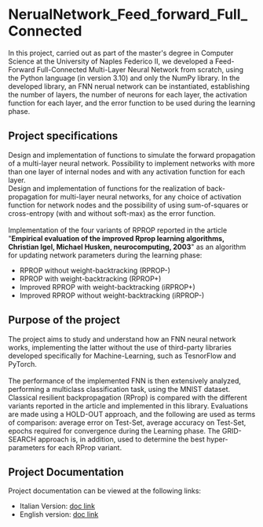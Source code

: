 # NerualNetwork_Feed_forward_Full_Connected
In this project, carried out as part of the master's degree in Computer Science at the University of Naples Federico II, we developed a Feed-Forward Full-Connected Multi-Layer Neural Network from scratch, using the Python language (in version 3.10) and only the NumPy library.
In the developed library, an FNN nerual network can be instantiated, establishing the number of layers, the number of neurons for each layer, the activation function for each layer, and the error function to be used during the learning phase.

<h2>Project specifications</h2>
Design and implementation of functions to simulate the forward propagation of a multi-layer neural network. 
Possibility to implement networks with more than one layer of internal nodes and with any activation function for each layer.
<br>
Design and implementation of functions for the realization of back-propagation for multi-layer neural networks, for any choice of activation function for network nodes and the possibility of using sum-of-squares or cross-entropy (with and without soft-max) as the error function.
<br><br>
Implementation of the four variants of RPROP reported in the article "<b>Empirical evaluation of the improved Rprop learning algorithms, Christian Igel, Michael Husken, neurocomputing, 2003</b>" as an algorithm for updating network parameters during the learning phase:
  <ul>
    <li>RPROP without weight-backtracking (RPROP-)</li>
    <li>RPROP with weight-backtracking (RPROP+)</li>
    <li>Improved RPROP with weight-backtracking (iRPROP+)</li>
    <li>Improved RPROP without weight-backtracking (iRPROP-)</li>
  </ul>

<h2>Purpose of the project</h2>
The project aims to study and understand how an FNN neural network works, implementing the latter without the use of third-party libraries developed specifically for Machine-Learning, such as TesnorFlow and PyTorch.
<br><br>
The performance of the implemented FNN is then extensively analyzed, performing a multiclass classification task, using the MNIST dataset. Classical resilient backpropagation (RProp) is compared with the different variants reported in the article and implemented in this library. Evaluations are made using a HOLD-OUT approach, and the following are used as terms of comparison: average error on Test-Set, average accuracy on Test-Set, epochs required for convergence during the Learning phase. The GRID-SEARCH approach is, in addition, used to determine the best hyper-parameters for each RProp variant.

<h2>Project Documentation</h2>
Project documentation can be viewed at the following links:
<ul>
    <li>Italian Version: <a href="https://drive.google.com/file/d/1DpmoJqMSKNFT_wce9zEmYNVoCaksTkjH/view?usp=drive_link">doc link</a></li>
    <li>English version: <a href="">doc link</a></li>
</ul>
